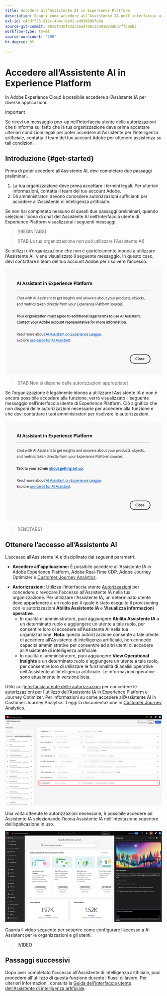 ```yaml
---
title: Accedere all’Assistente AI in Experience Platform
description: Scopri come accedere all’Assistente IA nell’interfaccia utente di Experience Cloud.
exl-id: c4cdff25-512c-4b4c-be91-ad9360067a0a
source-git-commit: 9010f430f432c5ead708c1cb01803abd7ffd86b3
workflow-type: tm+mt
source-wordcount: '599'
ht-degree: 0%

---
```


# Accedere all’Assistente AI in Experience Platform

In Adobe Experience Cloud è possibile accedere all’Assistente IA per diverse applicazioni.

>[!IMPORTANT]
>
>Se ricevi un messaggio pop-up nell’interfaccia utente delle autorizzazioni che ti informa sul fatto che la tua organizzazione deve prima accettare ulteriori condizioni legali per poter accedere all’Assistente per l’intelligenza artificiale, contatta il team del tuo account Adobe per ottenere assistenza su tali condizioni.

## Introduzione {#get-started}

Prima di poter accedere all’Assistente AI, devi completare due passaggi preliminari.

1. La tua organizzazione deve prima accettare i termini legali. Per ulteriori informazioni, contatta il team del tuo account Adobe.
2. Gli amministratori devono concedere autorizzazioni sufficienti per accedere all’Assistente di intelligenza artificiale.

Se non hai completato nessuno di questi due passaggi preliminari, quando selezioni l’icona di chat dell’Assistente AI nell’interfaccia utente di Experience Platform visualizzerai i seguenti messaggi.

>[!BEGINTABS]

>[!TAB La tua organizzazione non può utilizzare l&#39;Assistente AI]

Se utilizzi un’organizzazione che non è giuridicamente idonea a utilizzare l’Assistente AI, viene visualizzato il seguente messaggio. In questo caso, devi contattare il team del tuo account Adobe per risolvere l’accesso.

![Messaggio popup visualizzato nell&#39;interfaccia utente di Experience Platform se l&#39;organizzazione non può utilizzare l&#39;Assistente IA.](./images/access/modal-one.png)

>[!TAB Non si dispone delle autorizzazioni appropriate]

Se l’organizzazione è legalmente idonea a utilizzare l’Assistente IA e non è ancora possibile accedere alla funzione, verrà visualizzato il seguente messaggio nell’interfaccia utente di Experience Platform. Ciò significa che non disponi delle autorizzazioni necessarie per accedere alla funzione e che devi contattare i tuoi amministratori per risolvere le autorizzazioni.

![Messaggio popup visualizzato nell&#39;interfaccia utente di Experience Platform se non si dispone delle autorizzazioni necessarie per l&#39;Assistente IA.](./images/access/modal-two.png)

>[!ENDTABS]

## Ottenere l’accesso all’Assistente AI

L’accesso all’Assistente IA è disciplinato dai seguenti parametri:

* **Accedere all&#39;applicazione:** È possibile accedere all&#39;Assistente IA in Adobe Experience Platform, Adobe Real-Time CDP, Adobe Journey Optimizer e [Customer Journey Analytics](https://experienceleague.adobe.com/it/docs/analytics-platform/using/ai-assistant).
<!-- * **Contractual access:** Your company must agree to certain [!DNL GenAI]-related legal terms before your organization can use AI Assistant. Contact your organization's administrator or your Adobe Account Team if you are not able to access AI Assistant.  -->
* **Autorizzazioni:** Utilizza l&#39;interfaccia utente [Autorizzazioni](../access-control/abac/ui/permissions.md) per concedere o revocare l&#39;accesso all&#39;Assistente IA nella tua organizzazione. Per utilizzare l&#39;Assistente IA, un determinato utente deve appartenere a un ruolo per il quale è stato eseguito il provisioning con le autorizzazioni **Abilita Assistente IA** e **Visualizza informazioni operative**.
   * In qualità di amministratore, puoi aggiungere **Abilita Assistente IA** a un determinato ruolo e aggiungere un utente a tale ruolo, per consentire loro di accedere all&#39;Assistente AI nella tua organizzazione. **Nota**: questa autorizzazione consente a tale utente di accedere all&#39;Assistente di intelligenza artificiale, non concede capacità amministrative per consentire ad altri utenti di accedere all&#39;Assistente di intelligenza artificiale.
   * In qualità di amministratore, puoi aggiungere **View Operational Insights** a un determinato ruolo e aggiungere un utente a tale ruolo, per consentire loro di utilizzare le funzionalità di analisi operative dell&#39;Assistente all&#39;intelligenza artificiale. Le informazioni operative sono attualmente in versione beta.

Utilizza l&#39;[interfaccia utente delle autorizzazioni](../access-control/abac/ui/roles.md) per concedere le autorizzazioni per l&#39;utilizzo dell&#39;Assistente IA in Experience Platform e Journey Optimizer. Per informazioni su come accedere all’Assistente AI in Customer Journey Analytics. Leggi la documentazione in [Customer Journey Analytics](https://experienceleague.adobe.com/it/docs/analytics-platform/using/ai-assistant).

![Pagina dell&#39;interfaccia utente delle autorizzazioni con le autorizzazioni Abilita Assistente AI e Visualizza informazioni operative incluse in un determinato ruolo.](./images/access/access-permissions.png)

Una volta ottenute le autorizzazioni necessarie, è possibile accedere ad Assistente IA selezionando l’icona Assistente IA nell’intestazione superiore dell’applicazione in uso.

![Assistente AI con esperienza utente iniziale.](./images/access/access-home.png)

Guarda il video seguente per scoprire come configurare l’accesso a AI Assistant per le organizzazioni e gli utenti.

>[!VIDEO](https://video.tv.adobe.com/v/3475927/?captions=ita&learn=on)

## Passaggi successivi

Dopo aver completato l&#39;accesso all&#39;Assistente di intelligenza artificiale, puoi procedere all&#39;utilizzo di questa funzione durante i flussi di lavoro. Per ulteriori informazioni, consulta la [Guida dell&#39;interfaccia utente dell&#39;Assistente di intelligenza artificiale](./ui-guide.md).
